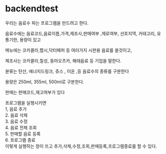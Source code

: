 # backendtest
우리는 음료수 파는 프로그램을 만드려고 한다.

음료수에는 음료코드,음료이름,가격,제조사,판매여부 ,제로여부, 선호지역, 카테고리, 유통기한, 용량이 있고

메뉴에는 코카콜라,펩시,닥터페퍼 등 여러가지 시판용 음료를 쓸것이고,

제조사는 코카콜라,칠성, 동아오츠카, 해태음료 등 기업을 말한다.

뷴류는 탄산, 에너지드링크, 쥬스 , 이온 ,등 음료수의 종류를 구분한다 

용량은 250ml, 355ml, 500ml로 구분한다. 

판매는 판매코드,재고여부가 있다

프로그램을 실행시키면<br>1, 음료 추가<br>2. 음료 삭제<br>3. 음료 수정<br>4. 음료 전체 조회<br>5. 판매할 음료 등록<br>6. 프로그램 종료<br>
이렇게 실행하는 창이 뜨고 추가,삭제,수정,조회,판매등록,프로그램종료를 할 수 있다.


